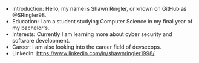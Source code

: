 - Introduction: Hello, my name is Shawn Ringler, or known on GitHub as @SRingler98.
- Education: I am a student studying Computer Science in my final year of my bachelor's.
- Interests: Currently I am learning more about cyber security and software development.
- Career: I am also looking into the career field of devsecops. 
- LinkedIn: https://www.linkedin.com/in/shawnringler1998/

<!---
SRingler98/SRingler98 is a ✨ special ✨ repository because its `README.md` (this file) appears on your GitHub profile.
You can click the Preview link to take a look at your changes.
--->
